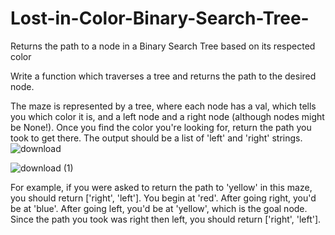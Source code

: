 # Lost-in-Color-Binary-Search-Tree-
Returns the path to a node in a Binary Search Tree based on its respected color

Write a function which traverses a tree and returns the path to the desired node.

The maze is represented by a tree, where each node has a val, which tells you which color it is, and a left node and a right node (although nodes might be None!). Once you find the color you're looking for, return the path you took to get there. The output should be a list of 'left' and 'right' strings.
![download](https://user-images.githubusercontent.com/110595566/194790448-d975f7a4-799f-4e2a-8be9-b23b89469f62.png)

![download (1)](https://user-images.githubusercontent.com/110595566/194790453-a0e4a222-6077-4906-8ff2-8c40e630cb63.png)

For example, if you were asked to return the path to 'yellow' in this maze, you should return ['right', 'left']. You begin at 'red'. After going right, you'd be at 'blue'. After going left, you'd be at 'yellow', which is the goal node. Since the path you took was right then left, you should return ['right', 'left'].  
